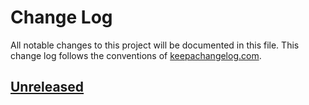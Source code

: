 # Change Log
All notable changes to this project will be documented in this file. This change log follows the conventions of [keepachangelog.com](http://keepachangelog.com/).

## [Unreleased]

[Unreleased]: https://github.com/your-name/acclivation/compare/0.1.1...HEAD
[0.1.1]: https://github.com/your-name/acclivation/compare/0.1.0...0.1.1

